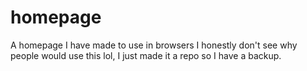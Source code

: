 # homepage
A homepage I have made to use in browsers
I honestly don't see why people would use this lol, I just made it a repo so I have a backup.
